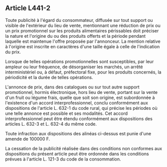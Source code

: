 Article L441-2
----
Toute publicité à l'égard du consommateur, diffusée sur tout support ou visible
de l'extérieur du lieu de vente, mentionnant une réduction de prix ou un prix
promotionnel sur les produits alimentaires périssables doit préciser la nature
et l'origine du ou des produits offerts et la période pendant laquelle est
maintenue l'offre proposée par l'annonceur. La mention relative à l'origine est
inscrite en caractères d'une taille égale à celle de l'indication du prix.

Lorsque de telles opérations promotionnelles sont susceptibles, par leur ampleur
ou leur fréquence, de désorganiser les marchés, un arrêté interministériel ou, à
défaut, préfectoral fixe, pour les produits concernés, la périodicité et la
durée de telles opérations.

L'annonce de prix, dans des catalogues ou sur tout autre support promotionnel,
hormis électronique, hors lieu de vente, portant sur la vente d'un fruit ou
légume frais, quelle que soit son origine, est subordonnée à l'existence d'un
accord interprofessionnel, conclu conformément aux dispositions de l'article L.
632-1 du code rural, qui précise les périodes où une telle annonce est possible
et ses modalités. Cet accord interprofessionnel peut être étendu conformément
aux dispositions des articles L. 632-3 et L. 632-4 du même code.

Toute infraction aux dispositions des alinéas ci-dessus est punie d'une amende
de 100000 F.

La cessation de la publicité réalisée dans des conditions non conformes aux
dispositions du présent article peut être ordonnée dans les conditions prévues à
l'article L. 121-3 du code de la consommation.
